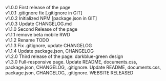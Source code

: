 v1.0.0 First release of the page   
v1.0.1 .gitignore fix [.gitignore in GIT]   
v1.0.2 Initialized NPM [package.json in GIT]   
v1.0.3 Update CHANGELOG.md   
v1.1.0 Second Release of the page   
v1.1.1 remove beta mobile RWD   
v1.1.2 Rename TODO   
v1.1.3 Fix .gitignore, update CHANGELOG   
v1.1.4 Update package.json, CHANGELOG   
v1.2.0 Third release of the page: darkblue-green design   
v1.3.0 Full-responsive page. Update README, documents.css, package.json, CHANGELOG, .gitignore. Update README, documents.css, package.json, CHANGELOG, .gitignore. WEBSITE RELEASED